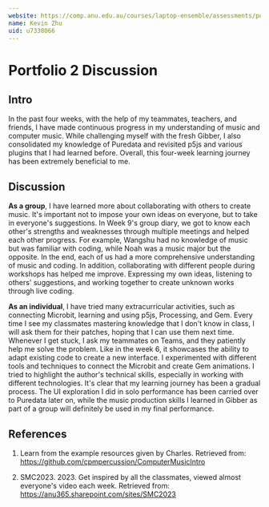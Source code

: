 ```yaml
---
website: https://comp.anu.edu.au/courses/laptop-ensemble/assessments/portfolio/
name: Kevin Zhu
uid: u7338066
---
```


# Portfolio 2 Discussion
## Intro
In the past four weeks, with the help of my teammates, teachers, and friends, I have made continuous progress in my understanding of music and computer music. While challenging myself with the fresh Gibber, I also consolidated my knowledge of Puredata and revisited p5js and various plugins that I had learned before. Overall, this four-week learning journey has been extremely beneficial to me.
## Discussion
**As a group**, I have learned more about collaborating with others to create music. It's important not to impose your own ideas on everyone, but to take in everyone's suggestions. In Week 9's group diary, we got to know each other's strengths and weaknesses through multiple meetings and helped each other progress. For example, Wangshu had no knowledge of music but was familiar with coding, while Noah was a music major but the opposite. In the end, each of us had a more comprehensive understanding of music and coding. In addition, collaborating with different people during workshops has helped me improve. Expressing my own ideas, listening to others' suggestions, and working together to create unknown works through live coding.

**As an individual**, I have tried many extracurricular activities, such as connecting Microbit, learning and using p5js, Processing, and Gem. Every time I see my classmates mastering knowledge that I don't know in class, I will ask them for their patches, hoping that I can use them next time. Whenever I get stuck, I ask my teammates on Teams, and they patiently help me solve the problem. 
Like in the week 6, it showcases the ability to adapt existing code to create a new interface. I experimented with different tools and techniques to connect the Microbit and create Gem animations. I tried to highlight the author's technical skills, especially in working with different technologies.
It's clear that my learning journey has been a gradual process. The UI exploration I did in solo performance has been carried over to Puredata later on, while the music production skills I learned in Gibber as part of a group will definitely be used in my final performance.


## References
1. Learn from the example resources given by Charles. Retrieved from: https://github.com/cpmpercussion/ComputerMusicIntro

2. SMC2023. 2023. Get inspired by all the classmates, viewed almost everyone's video each week. Retrieved from: https://anu365.sharepoint.com/sites/SMC2023